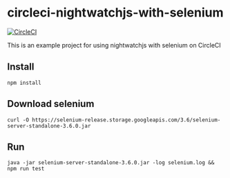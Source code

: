 # circleci-nightwatchjs-with-selenium
[![CircleCI](https://circleci.com/gh/ganezasan/circleci-nightwatchjs-with-selenium.svg?style=svg)](https://circleci.com/gh/ganezasan/circleci-nightwatchjs-with-selenium)

This is an example project for using nightwatchjs with selenium on CircleCI

## Install

```
npm install
```

## Download selenium

```
curl -O https://selenium-release.storage.googleapis.com/3.6/selenium-server-standalone-3.6.0.jar
```

## Run

```
java -jar selenium-server-standalone-3.6.0.jar -log selenium.log &&
npm run test
```
